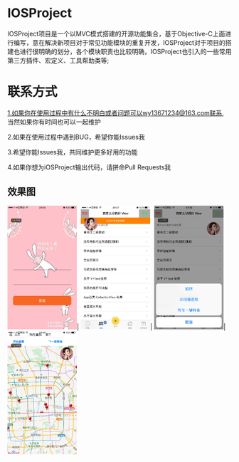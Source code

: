 # IOSProject
IOSProject项目是一个以MVC模式搭建的开源功能集合，基于Objective-C上面进行编写，意在解决新项目对于常见功能模块的重复开发，IOSProject对于项目的搭建也进行很明确的划分，各个模块职责也比较明确，IOSProject也引入的一些常用第三方插件、宏定义、工具帮助类等;
# 联系方式

1.如果你在使用过程中有什么不明白或者问题可以wy13671234@163.com联系, 当然如果你有时间也可以一起维护

2.如果在使用过程中遇到BUG，希望你能Issues我

3.希望你能Issues我，共同维护更多好用的功能

4.如果你想为iOSProject输出代码，请拼命Pull Requests我

 ## <a id="foundation"></a> 效果图
<img src="./imgs/WechatIMG36.png" width="31%" height="40%">|
<img src="./imgs/WechatIMG35.png" width="31%" height="40%">|
<img src="./imgs/WechatIMG34.png" width="31%" height="40%">|
<img src="./imgs/WechatIMG32.png" width="31%" height="40%">
<br>
<br>
